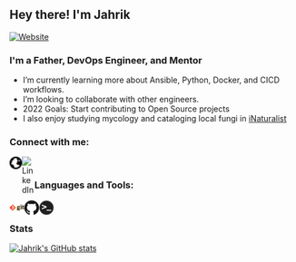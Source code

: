## Hey there! I'm Jahrik

[![Website](https://img.shields.io/website?label=homelab.business&style=for-the-badge&url=https%3A%2F%2Fhomelab.business)](https://homelab.business)

### I'm a Father, DevOps Engineer, and Mentor

- I’m currently learning more about Ansible, Python, Docker, and CICD workflows.
- I’m looking to collaborate with other engineers.
- 2022 Goals: Start contributing to Open Source projects
- I also enjoy studying mycology and cataloging local fungi in [iNaturalist](https://www.inaturalist.org/people/jahrik)


### Connect with me:

[<img align="left" alt="homelab.business" width="22px" src="https://raw.githubusercontent.com/iconic/open-iconic/master/svg/globe.svg" />][website]
[<img align="left" alt="LinkedIn" width="22px" src="https://cdn.jsdelivr.net/npm/simple-icons@v3/icons/linkedin.svg" />][linkedin]

<br />

### Languages and Tools:

<img align="left" alt="Git" width="26px" src="https://raw.githubusercontent.com/github/explore/80688e429a7d4ef2fca1e82350fe8e3517d3494d/topics/git/git.png" />
<img align="left" alt="GitHub" width="26px" src="https://raw.githubusercontent.com/github/explore/78df643247d429f6cc873026c0622819ad797942/topics/github/github.png" />
<img align="left" alt="Terminal" width="26px" src="https://raw.githubusercontent.com/github/explore/80688e429a7d4ef2fca1e82350fe8e3517d3494d/topics/terminal/terminal.png" />

<br />

### Stats

[![Jahrik's GitHub stats](https://github-readme-stats.vercel.app/api?username=jahrik&show_icons=true)](https://github.com/anuraghazra/github-readme-stats)


[website]: https://homelab.business
[linkedin]: https://www.linkedin.com/in/wes-gill-b6509043
